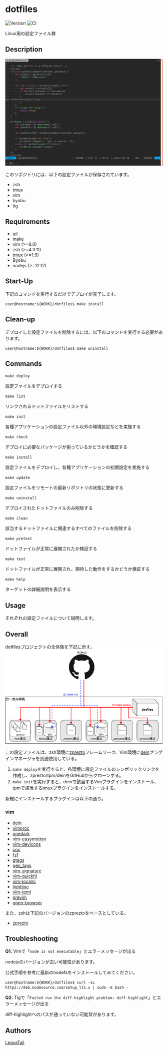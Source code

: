 # dotfiles

![Version](https://img.shields.io/github/tag/LeavaTail/dotfiles.svg)
![CI](https://github.com/LeavaTail/dotfiles/workflows/CI/badge.svg)

Linux用の設定ファイル群

## Description

![demo](https://github.com/LeavaTail/dotfiles/blob/images/vim20191214.png)

このリポジトリには、以下の設定ファイルが保存されています。

* zsh
* tmux
* vim
* byobu
* tig

## Requirements

* git
* make
* vim (>=8.0)
* zsh (>=4.3.11)
* tmux (>=1.9)
* Byobu
* nodejs (>=12.12)

## Start-Up

下記のコマンドを実行するだけでデプロイが完了します。

```shell
user@hostname:${WORK}/dotfiles$ make install
```

## Clean-up

デプロイした設定ファイルを削除するには、以下のコマンドを実行する必要があります。

```shell
user@hostname:${WORK}/dotfiles$ make uninstall
```

## Commands

`make deploy`

設定ファイルをデプロイする

`make list`

リンクされるドットファイルをリストする

`make init`

各種アプリケーションの設定ファイル以外の環境設定などを実施する

`make check`

デプロイに必要なパッケージが揃っているかどうかを確認する

`make install`

設定ファイルをデプロイし、各種アプリケーションの初期設定を実施する

`make update`

設定ファイルをリモートの最新リポジトリの状態に更新する

`make uninstall`

デプロイされたドットファイルのみ削除する

`make clean`

該当するドットファイルに関連するすべてのファイルを削除する

`make pretest`

ドットファイルが正常に展開されたか検証する

`make test`

ドットファイルが正常に展開され、期待した動作をするかどうか検証する

`make help`

ターゲットの詳細説明を表示する

## Usage

それぞれの設定ファイルについて説明します。

## Overall

dotfilesプロジェクトの全体像を下記に示す。
![demo](https://github.com/LeavaTail/dotfiles/blob/images/overall.png)

この設定ファイルは、zsh環境に[zprezto](https://github.com/sorin-ionescu/prezto)フレームワーク、Vim環境に[dein](https://github.com/Shougo/dein.vim)プラグインマネージャを別途使用している。

1. `make deploy`を実行すると、各環境に設定ファイルのシンボリックリンクを作成し、zprezto/tpm/deinをGitHubからクローンする。
2. `make init`を実行すると、deinで該当するVimプラグインをインストール、tpmで該当するtmuxプラグインをインストールする。

新規にインストールするプラグインは以下の通り。

### vim

* [dein](https://github.com/Shougo/dein.vim)
* [vimproc](https://github.com/Shougo/vimproc.vim)
* [onedark](https://github.com/joshdick/onedark.vim)
* [vim-easymotion](github.com/easymotion/vim-easymotion)
* [vim-devicons](https://github.com/ryanoasis/vim-devicons)
* [coc](https://github.com/neoclide/coc.nvim)
* [fzf](https://github.com/junegunn/fzf.vim)
* [gtags](https://github.com/vim-scripts/gtags.vim)
* [gen_tags](https://github.com/jsfaint/gen_tags.vim)
* [vim-signature](https://github.com/kshenoy/vim-signature)
* [vim-quickhl](https://github.com/t9md/vim-quickhl)
* [vim-localrc](https://github.com/thinca/vim-localrc)
* [lightline](https://github.com/itchyny/lightline.vim)
* [vim-toml](https://github.com/cespare/vim-toml)
* [previm](https://github.com/previm/previm)
* [open-browser](https://github.com/tyru/open-browser.vim)

また、zshは下記のバージョンのzpreztoをベースとしている。

* [zprezto](https://github.com/sorin-ionescu/prezto/commit/166cbe2fca25319db2551f0cc74a86c93259017d)

## Troubleshooting

**Q1.** Vimで「`node is not executable`」とエラーメッセージが出る

nodejsのバージョンが古い可能性があります。

公式手順を参考に最新のnodefsをインストールしてみてください。

```shell
user@hostname:${WORK}/dotfiles$ curl -sL https://deb.nodesource.com/setup_lts.x | sudo -E bash -
```

**Q2.** Tigで「`Failed run the diff-highlight problem: diff-highlight`」とエラーメッセージが出る

diff-highlightへのパスが通っていない可能背があります。

## Authors

[LeavaTail](https://github.com/LeavaTail)
